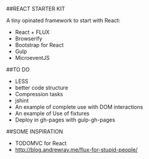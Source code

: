 ##REACT STARTER KIT

A tiny opinated framework to start with React:

- React + FLUX
- Browserify
- Bootstrap for React
- Gulp
- MicroeventJS

##TO DO

- LESS
- better code structure
- Compression tasks
- jshint
- An example of complete use with DOM interactions
- An example of Use of fixtures
- Deploy in gh-pages with gulp-gh-pages

##SOME INSPIRATION

- TODOMVC for React
- http://blog.andrewray.me/flux-for-stupid-people/
